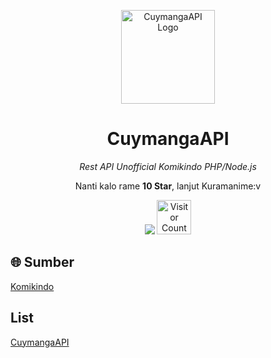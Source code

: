 <p align="center">
  <img src="https://blogger.googleusercontent.com/img/b/R29vZ2xl/AVvXsEj-G_t-EQA0E8lps2MZxG_o5lnlFbl4LS8DWPjXdcsA1dhhyphenhyphenXp2T17bZI-MUhakzF98ANNFPEstjHQTnJ9H_nsnmGZRbqTmhmqiJMqlWOfJCL2bapKnKyCd4XSqKCyLY93bOH-S-hH2wiDAGV5DVjrQ3wOEOiSuwm1700MT_Ef-3h9PkH51tcLjMgXxjf_H/s1080/Proyek%20Baru%2065%20%5BD1A02AC%5D.png" width="150" alt="CuymangaAPI Logo">
</p>

<h1 align="center">CuymangaAPI</h1>
<p align="center"><i>Rest API Unofficial Komikindo PHP/Node.js</i></p>
<p align="center">Nanti kalo rame <b>10 Star</b>, lanjut Kuramanime:v</p>
<p align="center">
  <img src="https://img.shields.io/github/stars/whyudacok/api-komikindo?style=social">
  <img src="https://count.getloli.com/get/@cuymangapi?theme=rule34" alt="Visitor Count" width="55">
</p>

## 🌐 Sumber  
[Komikindo](https://komikindo2.com)

## List
[CuymangaAPI](http://cuymanga.infy.uk/api)
